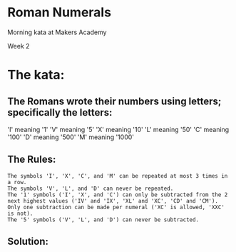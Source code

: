 # Roman Numerals

Morning kata at Makers Academy

Week 2

# The kata:

## The Romans wrote their numbers using letters; specifically the letters:

'I' meaning '1'
'V' meaning '5'
'X' meaning '10'
'L' meaning '50'
'C' meaning '100'
'D' meaning '500'
'M' meaning '1000'

## The Rules:

```
The symbols 'I', 'X', 'C', and 'M' can be repeated at most 3 times in a row.
The symbols 'V', 'L', and 'D' can never be repeated.
The '1' symbols ('I', 'X', and 'C') can only be subtracted from the 2 next highest values ('IV' and 'IX', 'XL' and 'XC', 'CD' and 'CM').
Only one subtraction can be made per numeral ('XC' is allowed, 'XXC' is not).
The '5' symbols ('V', 'L', and 'D') can never be subtracted.
```

## Solution:
